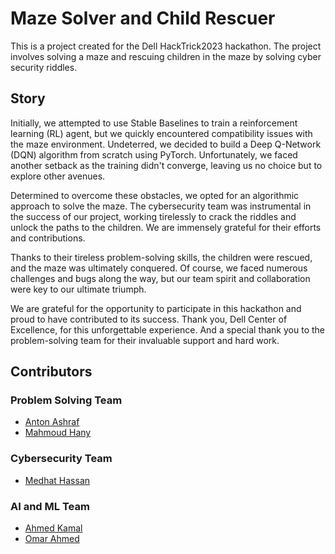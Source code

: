 # Maze Solver and Child Rescuer

This is a project created for the Dell HackTrick2023 hackathon. The project involves solving a maze and rescuing children in the maze by solving cyber security riddles.

## Story

Initially, we attempted to use Stable Baselines to train a reinforcement learning (RL) agent, but we quickly encountered compatibility issues with the maze environment. Undeterred, we decided to build a Deep Q-Network (DQN) algorithm from scratch using PyTorch. Unfortunately, we faced another setback as the training didn't converge, leaving us no choice but to explore other avenues.

Determined to overcome these obstacles, we opted for an algorithmic approach to solve the maze. The cybersecurity team was instrumental in the success of our project, working tirelessly to crack the riddles and unlock the paths to the children. We are immensely grateful for their efforts and contributions.

Thanks to their tireless problem-solving skills, the children were rescued, and the maze was ultimately conquered. Of course, we faced numerous challenges and bugs along the way, but our team spirit and collaboration were key to our ultimate triumph.

We are grateful for the opportunity to participate in this hackathon and proud to have contributed to its success. Thank you, Dell Center of Excellence, for this unforgettable experience. And a special thank you to the problem-solving team for their invaluable support and hard work.

## Contributors

### Problem Solving Team

- [Anton Ashraf](https://github.com/AntonAshraf)
- [Mahmoud Hany](https://github.com/MahmoudHanyFathalla)

### Cybersecurity Team

- [Medhat Hassan](https://github.com/MedhatHassan)

### AI and ML Team

- [Ahmed Kamal](https://github.com/AhmadKamal0)
- [Omar Ahmed](https://github.com/OmarAhmed-A)
